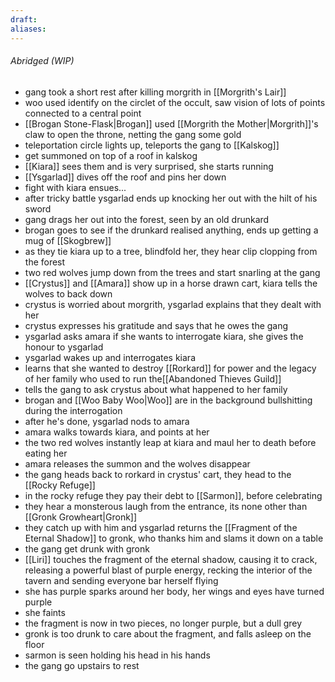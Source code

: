 ```yaml
---
draft: 
aliases:
---
```

###### Abridged (WIP)
- gang took a short rest after killing morgrith in [[Morgrith's Lair]]
- woo used identify on the circlet of the occult, saw vision of lots of points connected to a central point
- [[Brogan Stone-Flask|Brogan]] used [[Morgrith the Mother|Morgrith]]'s claw to open the throne, netting the gang some gold
- teleportation circle lights up, teleports the gang to [[Kalskog]]
- get summoned on top of a roof in kalskog
- [[Kiara]] sees them and is very surprised, she starts running
- [[Ysgarlad]] dives off the roof and pins her down
- fight with kiara ensues...
- after tricky battle ysgarlad ends up knocking her out with the hilt of his sword
- gang drags her out into the forest, seen by an old drunkard
- brogan goes to see if the drunkard realised anything, ends up getting a mug of [[Skogbrew]]
- as they tie kiara up to a tree, blindfold her, they hear clip clopping from the forest
- two red wolves jump down from the trees and start snarling at the gang
- [[Crystus]] and [[Amara]] show up in a horse drawn cart, kiara tells the wolves to back down
- crystus is worried about morgrith, ysgarlad explains that they dealt with her
- crystus expresses his gratitude and says that he owes the gang
- ysgarlad asks amara if she wants to interrogate kiara, she gives the honour to ysgarlad
- ysgarlad wakes up and interrogates kiara
- learns that she wanted to destroy [[Rorkard]] for power and the legacy of her family who used to run the[[Abandoned Thieves Guild]]
- tells the gang to ask crystus about what happened to her family
- brogan and [[Woo Baby Woo|Woo]] are in the background bullshitting during the interrogation
- after he's done, ysgarlad nods to amara
- amara walks towards kiara, and points at her
- the two red wolves instantly leap at kiara and maul her to death before eating her
- amara releases the summon and the wolves disappear
- the gang heads back to rorkard in crystus' cart, they head to the [[Rocky Refuge]]
- in the rocky refuge they pay their debt to [[Sarmon]], before celebrating
- they hear a monsterous laugh from the entrance, its none other than [[Gronk Growheart|Gronk]]
- they catch up with him and ysgarlad returns the [[Fragment of the Eternal Shadow]] to gronk, who thanks him and slams it down on a table
- the gang get drunk with gronk
- [[Liri]] touches the fragment of the eternal shadow, causing it to crack, releasing a powerful blast of purple energy, recking the interior of the tavern and sending everyone bar herself flying
- she has purple sparks around her body, her wings and eyes have turned purple
- she faints
- the fragment is now in two pieces, no longer purple, but a dull grey
- gronk is too drunk to care about the fragment, and falls asleep on the floor
- sarmon is seen holding his head in his hands
- the gang go upstairs to rest